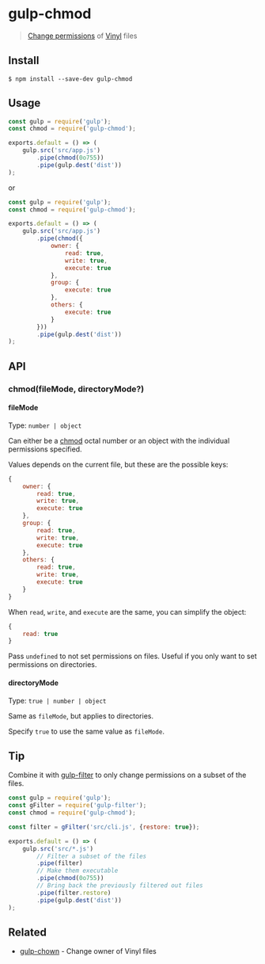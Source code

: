 # gulp-chmod

> [Change permissions](https://en.wikipedia.org/wiki/Chmod) of [Vinyl](https://github.com/gulpjs/vinyl) files

## Install

```
$ npm install --save-dev gulp-chmod
```

## Usage

```js
const gulp = require('gulp');
const chmod = require('gulp-chmod');

exports.default = () => (
	gulp.src('src/app.js')
		.pipe(chmod(0o755))
		.pipe(gulp.dest('dist'))
);
```

or

```js
const gulp = require('gulp');
const chmod = require('gulp-chmod');

exports.default = () => (
	gulp.src('src/app.js')
		.pipe(chmod({
			owner: {
				read: true,
				write: true,
				execute: true
			},
			group: {
				execute: true
			},
			others: {
				execute: true
			}
		}))
		.pipe(gulp.dest('dist'))
);
```

## API

### chmod(fileMode, directoryMode?)

#### fileMode

Type: `number | object`

Can either be a [chmod](https://ss64.com/bash/chmod.html) octal number or an object with the individual permissions specified.

Values depends on the current file, but these are the possible keys:

```js
{
	owner: {
		read: true,
		write: true,
		execute: true
	},
	group: {
		read: true,
		write: true,
		execute: true
	},
	others: {
		read: true,
		write: true,
		execute: true
	}
}
```

When `read`, `write`, and `execute` are the same, you can simplify the object:

```js
{
	read: true
}
```

Pass `undefined` to not set permissions on files. Useful if you only want to set permissions on directories.

#### directoryMode

Type: `true | number | object`

Same as `fileMode`, but applies to directories.

Specify `true` to use the same value as `fileMode`.

## Tip

Combine it with [gulp-filter](https://github.com/sindresorhus/gulp-filter) to only change permissions on a subset of the files.

```js
const gulp = require('gulp');
const gFilter = require('gulp-filter');
const chmod = require('gulp-chmod');

const filter = gFilter('src/cli.js', {restore: true});

exports.default = () => (
	gulp.src('src/*.js')
		// Filter a subset of the files
		.pipe(filter)
		// Make them executable
		.pipe(chmod(0o755))
		// Bring back the previously filtered out files
		.pipe(filter.restore)
		.pipe(gulp.dest('dist'))
);
```

## Related

- [gulp-chown](https://github.com/sindresorhus/gulp-chown) - Change owner of Vinyl files
